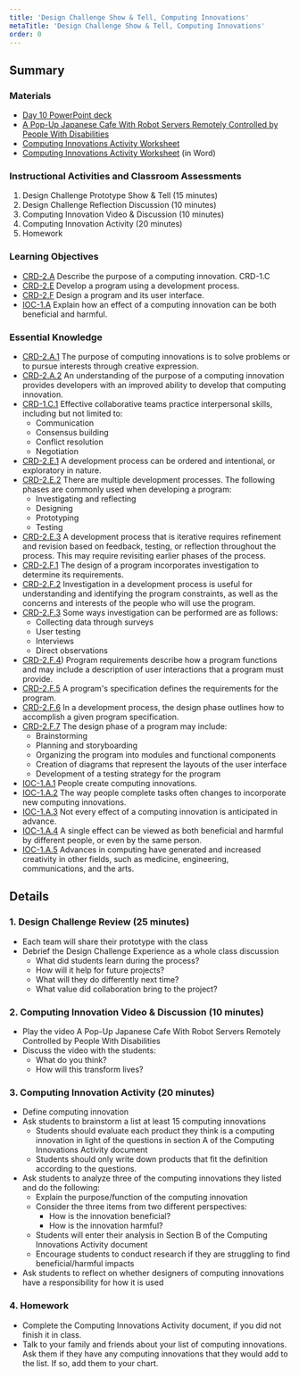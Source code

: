 ```yaml
---
title: 'Design Challenge Show & Tell, Computing Innovations'
metaTitle: 'Design Challenge Show & Tell, Computing Innovations'
order: 0
---
```


## Summary

### Materials

* [Day 10 PowerPoint deck](https://1drv.ms/w/s!AqsgsTyHBmRBkAuzV7Svz0SltNlw?e=fhelUW)
* [A Pop-Up Japanese Cafe With Robot Servers Remotely Controlled by People With Disabilities](https://youtu.be/7HB6xLe2f3U)
* <a href="/unit-1/day-10/computing-innovations-activity">Computing Innovations Activity Worksheet</a>
* [Computing Innovations Activity Worksheet](https://1drv.ms/w/s!AqsgsTyHBmRBkANWszAEPHMdqLBT?e=JChVcG) (in Word)

### Instructional Activities and Classroom Assessments

1. Design Challenge Prototype Show & Tell (15 minutes)
2. Design Challenge Reflection Discussion (10 minutes)
3. Computing Innovation Video & Discussion (10 minutes)
4. Computing Innovation Activity (20 minutes)
5. Homework

### Learning Objectives

* [CRD-2.A](https://apcentral.collegeboard.org/pdf/ap-computer-science-principles-course-and-exam-description.pdf#page=41) Describe the purpose of a computing innovation.
CRD-1.C
* [CRD-2.E](https://apcentral.collegeboard.org/pdf/ap-computer-science-principles-course-and-exam-description.pdf#page=43) Develop a program using a development process.
* [CRD-2.F](https://apcentral.collegeboard.org/pdf/ap-computer-science-principles-course-and-exam-description.pdf#page=44) Design a program and its user interface.
* [IOC-1.A](https://apcentral.collegeboard.org/pdf/ap-computer-science-principles-course-and-exam-description.pdf?course=ap-computer-science-principles#page=121) Explain how an effect of a computing innovation can be both beneficial and harmful.

### Essential Knowledge

* [CRD-2.A.1](https://apcentral.collegeboard.org/pdf/ap-computer-science-principles-course-and-exam-description.pdf#page=41) The purpose of computing innovations is to solve problems or to pursue interests through creative expression. 
* [CRD-2.A.2](https://apcentral.collegeboard.org/pdf/ap-computer-science-principles-course-and-exam-description.pdf#page=41) An understanding of the purpose of a computing innovation provides developers with an improved ability to develop that computing innovation.
* [CRD-1.C.1](https://apcentral.collegeboard.org/pdf/ap-computer-science-principles-course-and-exam-description.pdf?course=ap-computer-science-principles#page=40) Effective collaborative teams practice interpersonal skills, including but not limited to:
    * Communication
    * Consensus building
    * Conflict resolution
    * Negotiation
* [CRD-2.E.1](https://apcentral.collegeboard.org/pdf/ap-computer-science-principles-course-and-exam-description.pdf?course=ap-computer-science-principles#page=43) A development process can be ordered and intentional, or exploratory in nature.
* [CRD-2.E.2](https://apcentral.collegeboard.org/pdf/ap-computer-science-principles-course-and-exam-description.pdf?course=ap-computer-science-principles#page=43) There are multiple development processes. The following phases are commonly used when developing a program: 
    * Investigating and reflecting
    * Designing
    * Prototyping
    * Testing 
* [CRD-2.E.3](https://apcentral.collegeboard.org/pdf/ap-computer-science-principles-course-and-exam-description.pdf?course=ap-computer-science-principles#page=43) A development process that is iterative requires refinement and revision based on feedback, testing, or reflection throughout the process. This may require revisiting earlier phases of the process.
* [CRD-2.F.1](https://apcentral.collegeboard.org/pdf/ap-computer-science-principles-course-and-exam-description.pdf?course=ap-computer-science-principles#page=44) The design of a program incorporates investigation to determine its requirements.
* [CRD-2.F.2](https://apcentral.collegeboard.org/pdf/ap-computer-science-principles-course-and-exam-description.pdf?course=ap-computer-science-principles#page=44) Investigation in a development process is useful for understanding and identifying the program constraints, as well as the concerns and interests of the people who will use the program.
* [CRD-2.F.3](https://apcentral.collegeboard.org/pdf/ap-computer-science-principles-course-and-exam-description.pdf?course=ap-computer-science-principles#page=44) Some ways investigation can be performed are as follows:
    * Collecting data through surveys
    * User testing
    * Interviews
    * Direct observations
* [CRD-2.F.4](https://apcentral.collegeboard.org/pdf/ap-computer-science-principles-course-and-exam-description.pdf?course=ap-computer-science-principles#page=44)) Program requirements describe how a program functions and may include a description of user interactions that a program must provide.
* [CRD-2.F.5](https://apcentral.collegeboard.org/pdf/ap-computer-science-principles-course-and-exam-description.pdf?course=ap-computer-science-principles#page=44) A program's specification defines the requirements for the program.
* [CRD-2.F.6](https://apcentral.collegeboard.org/pdf/ap-computer-science-principles-course-and-exam-description.pdf?course=ap-computer-science-principles#page=44) In a development process, the design phase outlines how to accomplish a given program specification.
* [CRD-2.F.7](https://apcentral.collegeboard.org/pdf/ap-computer-science-principles-course-and-exam-description.pdf?course=ap-computer-science-principles#page=44) The design phase of a program may include:
    * Brainstorming
    * Planning and storyboarding
    * Organizing the program into modules and functional components
    * Creation of diagrams that represent the layouts of the user interface
    * Development of a testing strategy for the program
* [IOC-1.A.1](https://apcentral.collegeboard.org/pdf/ap-computer-science-principles-course-and-exam-description.pdf?course=ap-computer-science-principles#page=121) People create computing innovations.
* [IOC-1.A.2](https://apcentral.collegeboard.org/pdf/ap-computer-science-principles-course-and-exam-description.pdf?course=ap-computer-science-principles#page=121) The way people complete tasks often changes to incorporate new computing innovations.
* [IOC-1.A.3](https://apcentral.collegeboard.org/pdf/ap-computer-science-principles-course-and-exam-description.pdf?course=ap-computer-science-principles#page=121) Not every effect of a computing innovation is anticipated in advance.
* [IOC-1.A.4](https://apcentral.collegeboard.org/pdf/ap-computer-science-principles-course-and-exam-description.pdf?course=ap-computer-science-principles#page=121) A single effect can be viewed as both beneficial and harmful by different people, or even by the same person.
* [IOC-1.A.5](https://apcentral.collegeboard.org/pdf/ap-computer-science-principles-course-and-exam-description.pdf?course=ap-computer-science-principles#page=121) Advances in computing have generated and increased creativity in other fields, such as medicine, engineering, communications, and the arts.

## Details

### 1. Design Challenge Review (25 minutes)

* Each team will share their prototype with the class
* Debrief the Design Challenge Experience as a whole class discussion
    * What did students learn during the process?
    * How will it help for future projects?
    * What will they do differently next time?
    * What value did collaboration bring to the project?

### 2. Computing Innovation Video & Discussion (10 minutes)

* Play the video A Pop-Up Japanese Cafe With Robot Servers Remotely Controlled by People With Disabilities
* Discuss the video with the students:
    * What do you think?
    * How will this transform lives?

### 3. Computing Innovation Activity (20 minutes) 

* Define computing innovation
* Ask students to brainstorm a list at least 15 computing innovations  
    * Students should evaluate each product they think is a computing innovation in light of the questions in section A of the Computing Innovations Activity document 
    * Students should only write down products that fit the definition according to the questions.  
* Ask students to analyze three of the computing innovations they listed and do the following: 
    * Explain the purpose/function of the computing innovation 
    * Consider the three items from two different perspectives: 
        * How is the innovation beneficial? 
        * How is the innovation harmful?  
    * Students will enter their analysis in Section B of the Computing Innovations Activity document 
    * Encourage students to conduct research if they are struggling to find beneficial/harmful impacts 
* Ask students to reflect on whether designers of computing innovations have a responsibility for how it is used 

### 4. Homework

* Complete the Computing Innovations Activity document, if you did not finish it in class.
* Talk to your family and friends about your list of computing innovations. Ask them if they have any computing innovations that they would add to the list. If so, add them to your chart.
